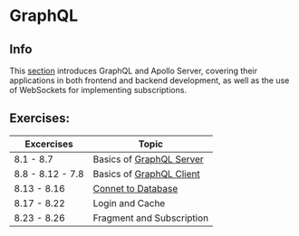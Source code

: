 # GraphQL

## Info
This [section](https://fullstackopen.com/en/part8) introduces GraphQL and Apollo Server, covering their applications in both frontend and backend development, as well as the use of WebSockets for implementing subscriptions.

## Exercises:

| Excercises |         Topic          |
| --------   |        -------         |
| 8.1 - 8.7  |  Basics of [GraphQL Server](./library-backend/)   |
| 8.8 - 8.12 - 7.8 |  Basics of [GraphQL Client](./library-frontend/)   |
| 8.13 - 8.16 |  [Connet to Database](./library-backend/)   |
| 8.17 - 8.22|  Login and Cache |
| 8.23 - 8.26|  Fragment and Subscription    |
